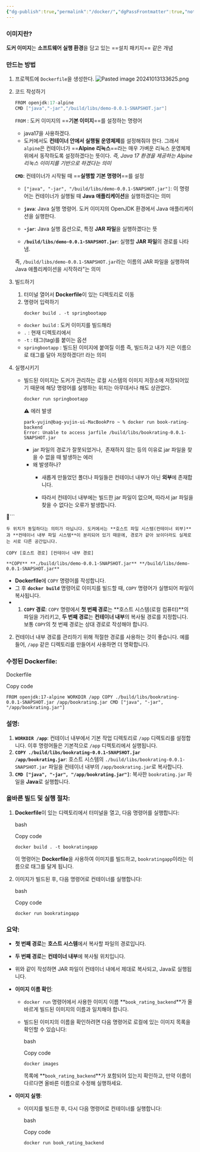 ```yaml
---
{"dg-publish":true,"permalink":"/docker/","dgPassFrontmatter":true,"noteIcon":""}
---
```



### 이미지란?
**도커 이미지**는 **소프트웨어 실행 환경**을 담고 있는 ==설치 패키지== 같은 개념

### 만드는 방법

1. 프로젝트에 `Dockerfile`을 생성한다.
	![Pasted image 20241013133625.png](/img/user/images/Pasted%20image%2020241013133625.png)
2.  코드 작성하기
	```java
	FROM openjdk:17-alpine
	CMD ["java","-jar","/build/libs/demo-0.0.1-SNAPSHOT.jar"]
	```

	`FROM` : 도커 이미지의 ==**기본 이미지**==를 설정하는 명령어
	-  java17을 사용하겠다.
	- 도커에서도 **컨테이너 안에서 실행될 운영체제**를 설정해줘야 한다.  그래서 `alpine`은 컨테이너가 ==**Alpine 리눅스**==라는 매우 가벼운 리눅스 운영체제 위에서 동작하도록 설정하겠다는 뜻이다.
	*즉, Java 17 환경을 제공하는 Alpine 리눅스 이미지를 기반으로 하겠다는 의미*

	**`CMD`**: 컨테이너가 시작될 때 ==**실행할 기본 명령어**==를 설정
	- `["java", "-jar", "/build/libs/demo-0.0.1-SNAPSHOT.jar"]`: 이 명령어는 컨테이너가 실행될 때 **Java 애플리케이션**을 실행하겠다는 의미
	    
	- **`java`**: Java 실행 명령어. 도커 이미지의 OpenJDK 환경에서 Java 애플리케이션을 실행한다.
	    
	- **`-jar`**: Java 실행 옵션으로, 특정 **JAR 파일**을 실행하겠다는 뜻
	    
	- **`/build/libs/demo-0.0.1-SNAPSHOT.jar`**: 실행할 **JAR 파일**의 경로를 나타냄.
	    
	
	즉, `/build/libs/demo-0.0.1-SNAPSHOT.jar`라는 이름의 JAR 파일을 실행하여 Java 애플리케이션을 시작하라"는 의미
3. 빌드하기
	1. 터미널 열어서 **Dockerfile**이 있는 디렉토리로 이동
	2. 명령어 입력하기
		```shell
		docker build . -t springbootapp
		```
	- `docker build` :  도커 이미지를 빌드해라
	- `.` : 현재 디렉토리에서
	- `-t` : 태그(tag)를 붙이는 옵션 
	- `springbootapp` : 빌드된 이미지에 붙여질 이름
	즉, 빌드하고 내가 지은 이름으로 태그를 달아 저장하겠다!! 라는 의미 
4. 실행시키기
	- 빌드된 이미지는 도커가 관리하는 로컬 시스템의 이미지 저장소에 저장되어있기 때문에 해당 명령어를 실행하는 위치는 아무데서나 해도 상관없다. 
		```shell
		docker run springbootapp
		```
		⚠️ 에러 발생
		```shell
		park-yujin@bag-yujin-ui-MacBookPro ~ % docker run book-rating-backend
		Error: Unable to access jarfile /build/libs/bookrating-0.0.1-SNAPSHOT.jar
		```
		-  jar 파일의 경로가 잘못되었거나,  존재하지 않는 등의 이유로 jar 파일을 찾을 수 없을 때 발생하는 에러
		- 왜 발생하나?
			- 새롭게 만들었던 폴더나 파일들은 컨테이너 내부가 아닌 **외부**에 존재합니다.

			-  따라서 컨테이너 내부에는 빌드한 jar 파일이 없으며, 따라서 jar 파일을 찾을 수 없다는 오류가 발생합니다.

```

```shell
두 위치가 동일하다는 의미가 아닙니다. 도커에서는 **호스트 파일 시스템(컨테이너 외부)**과 **컨테이너 내부 파일 시스템**이 분리되어 있기 때문에, 경로가 같아 보이더라도 실제로는 서로 다른 공간입니다.

COPY [호스트 경로] [컨테이너 내부 경로]

**COPY** **./build/libs/demo-0.0.1-SNAPSHOT.jar** **/build/libs/demo-0.0.1-SNAPSHOT.jar**

```

- **Dockerfile**에 `COPY` 명령어를 작성합니다.
- 그 후 **`docker build`** 명령어로 이미지를 빌드할 때, `COPY` 명령어가 실행되어 파일이 복사됩니다.
- 1. **`COPY` 경로**: `COPY` 명령에서 **첫 번째 경로**는 **호스트 시스템(로컬 컴퓨터)**의 파일을 가리키고, **두 번째 경로**는 **컨테이너 내부**의 복사될 경로를 지정합니다. 보통 `COPY`의 첫 번째 경로는 상대 경로로 작성해야 합니다.
    
2. 컨테이너 내부 경로를 관리하기 위해 적절한 경로를 사용하는 것이 좋습니다. 예를 들어, `/app` 같은 디렉토리를 만들어서 사용하면 더 명확합니다.
    

### 수정된 Dockerfile:

Dockerfile

Copy code

`FROM openjdk:17-alpine WORKDIR /app COPY ./build/libs/bookrating-0.0.1-SNAPSHOT.jar /app/bookrating.jar CMD ["java", "-jar", "/app/bookrating.jar"]`

### 설명:

1. **`WORKDIR /app`**: 컨테이너 내부에서 기본 작업 디렉토리로 `/app` 디렉토리를 설정합니다. 이후 명령어들은 기본적으로 `/app` 디렉토리에서 실행됩니다.
2. **`COPY ./build/libs/bookrating-0.0.1-SNAPSHOT.jar /app/bookrating.jar`**: 호스트 시스템의 `./build/libs/bookrating-0.0.1-SNAPSHOT.jar` 파일을 컨테이너 내부의 `/app/bookrating.jar`로 복사합니다.
3. **`CMD ["java", "-jar", "/app/bookrating.jar"]`**: 복사한 `bookrating.jar` 파일을 **Java**로 실행합니다.

### 올바른 빌드 및 실행 절차:

1. **Dockerfile**이 있는 디렉토리에서 터미널을 열고, 다음 명령어를 실행합니다:
    
    bash
    
    Copy code
    
    `docker build . -t bookratingapp`
    
    이 명령어는 **Dockerfile**을 사용하여 이미지를 빌드하고, `bookratingapp`이라는 이름으로 태그를 달게 됩니다.
    
2. 이미지가 빌드된 후, 다음 명령어로 컨테이너를 실행합니다:
    
    bash
    
    Copy code
    
    `docker run bookratingapp`
    

### 요약:

- **첫 번째 경로**는 **호스트 시스템**에서 복사할 파일의 경로입니다.
- **두 번째 경로**는 **컨테이너 내부**에 복사될 위치입니다.
- 위와 같이 작성하면 JAR 파일이 컨테이너 내에서 제대로 복사되고, Java로 실행됩니다.






- **이미지 이름 확인**:
    
    - `docker run` 명령어에서 사용한 이미지 이름 **`book_rating_backend`**가 올바르게 빌드된 이미지의 이름과 일치해야 합니다.
    - 빌드된 이미지의 이름을 확인하려면 다음 명령어로 로컬에 있는 이미지 목록을 확인할 수 있습니다:
        
        bash
        
        Copy code
        
        `docker images`
        
        목록에 **`book_rating_backend`**가 포함되어 있는지 확인하고, 만약 이름이 다르다면 올바른 이름으로 수정해 실행하세요.
- **이미지 실행**:
    
    - 이미지를 빌드한 후, 다시 다음 명령어로 컨테이너를 실행합니다:
        
        bash
        
        Copy code
        
        `docker run book_rating_backend`
